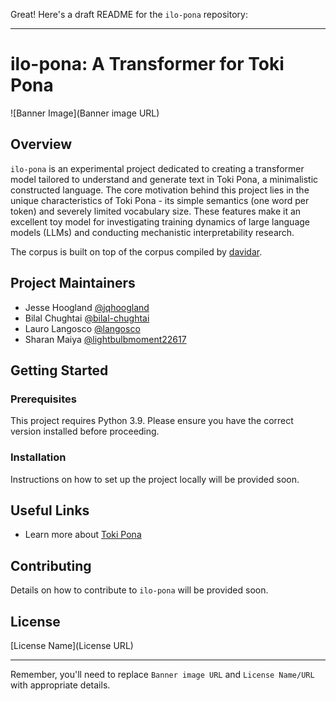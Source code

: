 Great! Here's a draft README for the `ilo-pona` repository:

---

# ilo-pona: A Transformer for Toki Pona

![Banner Image](Banner image URL)

## Overview
`ilo-pona` is an experimental project dedicated to creating a transformer model tailored to understand and generate text in Toki Pona, a minimalistic constructed language. The core motivation behind this project lies in the unique characteristics of Toki Pona - its simple semantics (one word per token) and severely limited vocabulary size. These features make it an excellent toy model for investigating training dynamics of large language models (LLMs) and conducting mechanistic interpretability research.

The corpus is built on top of the corpus compiled by [davidar](https://github.com/davidar/nltk-tp/).

## Project Maintainers
- Jesse Hoogland [@jqhoogland](https://github.com/jqhoogland)
- Bilal Chughtai [@bilal-chughtai](https://github.com/bilal-chughtai)
- Lauro Langosco [@langosco](https://github.com/langosco)
- Sharan Maiya [@lightbulbmoment22617](https://github.com/lightbulbmoment22617)

## Getting Started

### Prerequisites
This project requires Python 3.9. Please ensure you have the correct version installed before proceeding. 

### Installation
Instructions on how to set up the project locally will be provided soon. 

## Useful Links
- Learn more about [Toki Pona](https://tokipona.org/)

## Contributing
Details on how to contribute to `ilo-pona` will be provided soon. 

## License
[License Name](License URL)

---

Remember, you'll need to replace `Banner image URL` and `License Name/URL` with appropriate details.
